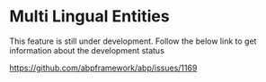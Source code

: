 # Multi Lingual Entities

This feature is still under development. 
Follow the below link to get information about the development status 

https://github.com/abpframework/abp/issues/1169
